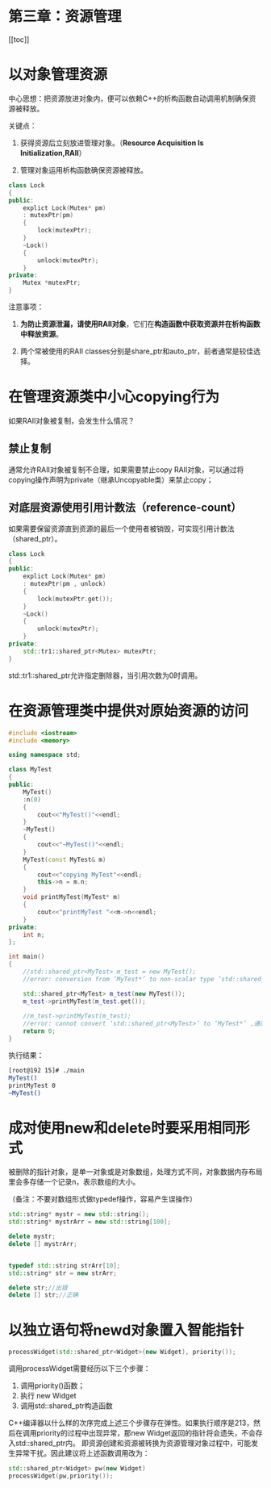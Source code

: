 #  第三章：资源管理

[[toc]]

# 以对象管理资源

中心思想：把资源放进对象内，便可以依赖C++的析构函数自动调用机制确保资源被释放。

关键点：

1. 获得资源后立刻放进管理对象。（**Resource Acquisition Is Initialization,RAII**）

2. 管理对象运用析构函数确保资源被释放。

```cpp
class Lock
{
public:
    explict Lock(Mutex* pm)
    : mutexPtr(pm)
    {
        lock(mutexPtr);
    }
    ~Lock()
    {
        unlock(mutexPtr);
    }
private:
    Mutex *mutexPtr;
}
```

注意事项：

1. **为防止资源泄漏，请使用RAII对象**，它们在**构造函数中获取资源并在析构函数中释放资源**。

2. 两个常被使用的RAII classes分别是share_ptr和auto_ptr，前者通常是较佳选择。

# 在管理资源类中小心copying行为

如果RAII对象被复制，会发生什么情况？

## 禁止复制

通常允许RAII对象被复制不合理，如果需要禁止copy RAII对象，可以通过将copying操作声明为private（继承Uncopyable类）来禁止copy；

## 对底层资源使用引用计数法（reference-count）

如果需要保留资源直到资源的最后一个使用者被销毁，可实现引用计数法（shared_ptr）。

```cpp
class Lock
{
public:
    explict Lock(Mutex* pm)
    : mutexPtr(pm , unlock)
    {
        lock(mutexPtr.get());
    }
    ~Lock()
    {
        unlock(mutexPtr);
    }
private:
    std::tr1::shared_ptr<Mutex> mutexPtr;
}
```

std::tr1::shared_ptr允许指定删除器，当引用次数为0时调用。

# 在资源管理类中提供对原始资源的访问

```cpp
#include <iostream>
#include <memory>

using namespace std;

class MyTest
{
public:
	MyTest()
	:n(0)
	{
		cout<<"MyTest()"<<endl;
	}
	~MyTest()
	{
		cout<<"~MyTest()"<<endl;
	}
	MyTest(const MyTest& m)
	{
		cout<<"copying MyTest"<<endl;
		this->n = m.n;
	}
	void printMyTest(MyTest* m)
	{
		cout<<"printMyTest "<<m->n<<endl;
	}
private:
	int n;
};

int main()
{
	//std::shared_ptr<MyTest> m_test = new MyTest();
	//error: conversion from ‘MyTest*’ to non-scalar type ‘std::shared_ptr<MyTest>’ requested

	std::shared_ptr<MyTest> m_test(new MyTest());
	m_test->printMyTest(m_test.get());
	
    //m_test->printMyTest(m_test);
	//error: cannot convert ‘std::shared_ptr<MyTest>’ to ‘MyTest*’ ,通过get方法获取raw指针
	return 0;
}
```

执行结果：

```bash
[root@192 15]# ./main
MyTest()
printMyTest 0
~MyTest()
```

# 成对使用new和delete时要采用相同形式

被删除的指针对象，是单一对象或是对象数组，处理方式不同，对象数据内存布局里会多存储一个记录n，表示数组的大小。

（备注：不要对数组形式做typedef操作，容易产生误操作）

```cpp
std::string* mystr = new std::string();
std::string* mystrArr = new std::string[100];

delete mystr;
delete [] mystrArr;


typedef std::string strArr[10];
std::string* str = new strArr;

delete str;//出错
delete [] str;//正确
```

# 以独立语句将newd对象置入智能指针

```cpp
processWidget(std::shared_ptr<Widget>(new Widget), priority());
```

调用processWidget需要经历以下三个步骤：

1. 调用priority()函数；
2. 执行 new Widget
3. 调用std::shared_ptr构造函数

C++编译器以什么样的次序完成上述三个步骤存在弹性。如果执行顺序是213，然后在调用priority的过程中出现异常，那new Widget返回的指针将会遗失，不会存入std::shared_ptr内。
即资源创建和资源被转换为资源管理对象过程中，可能发生异常干扰。因此建议将上述函数调用改为：

```cpp
std::shared_ptr<Widget> pw(new Widget)
processWidget(pw,priority());
```

​